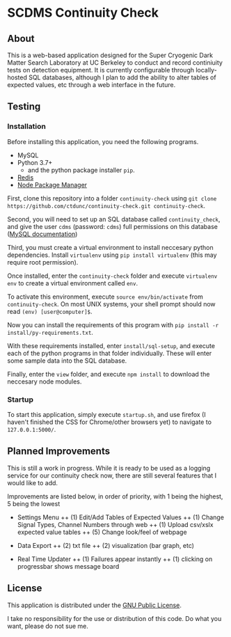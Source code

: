 # SCDMS Continuity Check

## About
This is a web-based application designed for the Super Cryogenic Dark Matter Search Laboratory at UC Berkeley to conduct and record continiuity tests on detection equipment.
It is currently configurable through locally-hosted SQL databases, although I plan to add the ability to alter tables of expected values, etc through a web interface in the future.

## Testing 
### Installation
Before installing this application, you need the following programs.

+ MySQL
+ Python 3.7+
	+ and the python package installer `pip`.
+ [Redis](https://redis.io/)
+ [ Node Package Manager ]( https://npmjs.com )

First, clone this repository into a folder `continuity-check` using `git clone https://github.com/ctdunc/continuity-check.git continuity-check`.

Second, you will need to set up an SQL database called `continuity_check`, and give the user `cdms` (password: `cdms`) full permissions on this database ([MySQL documentation]( https://dev.mysql.com/doc/ ))

Third, you must create a virtual environment to install neccesary python dependencies. Install `virtualenv` using `pip install virtualenv` (this may require root permission).

Once installed, enter the `continuity-check` folder and execute `virtualenv env` to create a virtual environment called `env`.

To activate this environment, execute `source env/bin/activate` from `continuity-check`. On most UNIX systems, your shell prompt should now read `(env) [user@computer]$`.

Now you can install the requirements of this program with `pip install -r install/py-requirements.txt`.

With these requirements installed, enter `install/sql-setup`, and execute each of the python programs in that folder individually. These will enter some sample data into the SQL database.

Finally, enter the `view` folder, and execute `npm install` to download the neccesary node modules.

### Startup
To start this application, simply execute `startup.sh`, and use firefox (I haven't finished the CSS for Chrome/other browsers yet) to navigate to `127.0.0.1:5000/`.

## Planned Improvements
This is still a work in progress. While it is ready to be used as a logging service for our continuity check now, there are still several features that I would like to add.

Improvements are listed below, in order of priority, with 1 being the highest, 5 being the lowest

+ Settings Menu
	++ (1) Edit/Add Tables of Expected Values
	++ (1) Change Signal Types, Channel Numbers through web
	++ (1) Upload csv/xslx expected value tables
	++ (5) Change look/feel of webpage
	
+ Data Export
	++ (2) txt file
	++ (2) visualization (bar graph, etc)

+ Real Time Updater
	++ (1) Failures appear instantly
	++ (1) clicking on progressbar shows message board

## License
This application is distributed under the [GNU Public License](./LICENSE).

I take no responsibility for the use or distribution of this code. Do what you want, please do not sue me.
